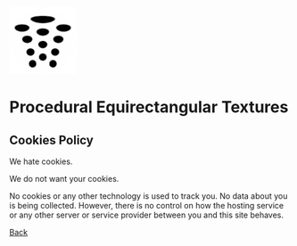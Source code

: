 ﻿<img class="logo" src="../assets/logo/logo.png">

# Procedural Equirectangular Textures

## Cookies Policy

We hate cookies.
	
We do not want your cookies.
	
No cookies or any other technology is used to track you.
No data about you is being collected. However, there is
no control on how the hosting service or any other server
or service provider between you and this site behaves.
	
<div class="footnote">

[Back](index.md)

</div>